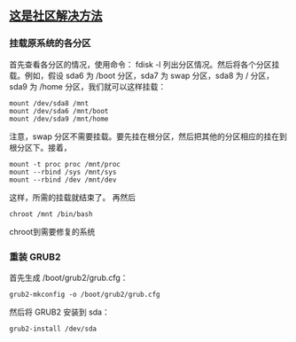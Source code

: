 ## [这是社区解决方法](https://zh.opensuse.org/%E4%BF%AE%E5%A4%8DGRUB2)
### 挂载原系统的各分区
首先查看各分区的情况，使用命令：
fdisk -l
列出分区情况。然后将各个分区挂载。例如，假设 sda6 为 /boot 分区，sda7 为 swap 分区，sda8 为 / 分区，sda9 为 /home 分区，我们就可以这样挂载：
```text
mount /dev/sda8 /mnt
mount /dev/sda6 /mnt/boot
mount /dev/sda9 /mnt/home
```
注意，swap 分区不需要挂载。要先挂在根分区，然后把其他的分区相应的挂在到根分区下。接着，
```text
mount -t proc proc /mnt/proc
mount --rbind /sys /mnt/sys
mount --rbind /dev /mnt/dev
```
这样，所需的挂载就结束了。 再然后
```text
chroot /mnt /bin/bash
```
chroot到需要修复的系统

### 重装 GRUB2
首先生成 /boot/grub2/grub.cfg：
```text
grub2-mkconfig -o /boot/grub2/grub.cfg
```
然后将 GRUB2 安装到 sda：
```text
grub2-install /dev/sda
```
